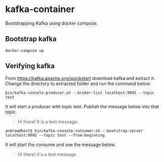 # kafka-container

Bootstrapping Kafka using docker compose.

## Bootstrap kafka

```docker-compose up```

## Verifying kafka

From https://kafka.apache.org/quickstart download kafka and extract it. 
Change the directory to extracted folder and run the command below: 

```bin/kafka-console-producer.sh --broker-list localhost:9092 --topic test```

It will start a producer with topic test. Publish the message below into that topic. 

>Hi there!
>It is a test message.

```andrew@host$ bin/kafka-console-consumer.sh --bootstrap-server localhost:9092 --topic test --from-beginning```

It will start the consume and see the message below. 
>Hi there!
>It's a test message.